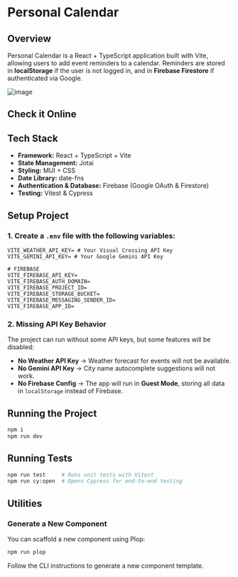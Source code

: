 # Personal Calendar

## Overview

Personal Calendar is a React + TypeScript application built with Vite, allowing users to add event reminders to a calendar. Reminders are stored in **localStorage** if the user is not logged in, and in **Firebase Firestore** if authenticated via Google.

![image](https://github.com/user-attachments/assets/d609676e-8f4d-4ca6-a31f-d4fd2cfb018c)


## Check it Online

## Tech Stack

- **Framework:** React + TypeScript + Vite
- **State Management:** Jotai
- **Styling:** MUI + CSS
- **Date Library:** date-fns
- **Authentication & Database:** Firebase (Google OAuth & Firestore)
- **Testing:** Vitest & Cypress

## Setup Project

### 1. Create a `.env` file with the following variables:

```env
VITE_WEATHER_API_KEY= # Your Visual Crossing API Key
VITE_GEMINI_API_KEY= # Your Google Gemini API Key

# FIREBASE
VITE_FIREBASE_API_KEY=
VITE_FIREBASE_AUTH_DOMAIN=
VITE_FIREBASE_PROJECT_ID=
VITE_FIREBASE_STORAGE_BUCKET=
VITE_FIREBASE_MESSAGING_SENDER_ID=
VITE_FIREBASE_APP_ID=
```

### 2. Missing API Key Behavior

The project can run without some API keys, but some features will be disabled:

- **No Weather API Key** → Weather forecast for events will not be available.
- **No Gemini API Key** → City name autocomplete suggestions will not work.
- **No Firebase Config** → The app will run in **Guest Mode**, storing all data in `localStorage` instead of Firebase.

## Running the Project

```sh
npm i
npm run dev
```

## Running Tests

```sh
npm run test     # Runs unit tests with Vitest
npm run cy:open  # Opens Cypress for end-to-end testing
```

## Utilities

### Generate a New Component

You can scaffold a new component using Plop:

```sh
npm run plop
```

Follow the CLI instructions to generate a new component template.
